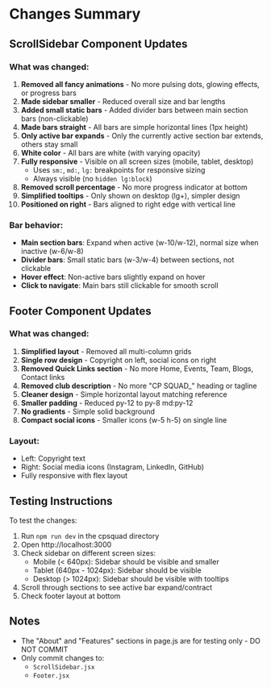 # Changes Summary

## ScrollSidebar Component Updates

### What was changed:
1. **Removed all fancy animations** - No more pulsing dots, glowing effects, or progress bars
2. **Made sidebar smaller** - Reduced overall size and bar lengths
3. **Added small static bars** - Added divider bars between main section bars (non-clickable)
4. **Made bars straight** - All bars are simple horizontal lines (1px height)
5. **Only active bar expands** - Only the currently active section bar extends, others stay small
6. **White color** - All bars are white (with varying opacity)
7. **Fully responsive** - Visible on all screen sizes (mobile, tablet, desktop)
   - Uses `sm:`, `md:`, `lg:` breakpoints for responsive sizing
   - Always visible (no `hidden lg:block`)
8. **Removed scroll percentage** - No more progress indicator at bottom
9. **Simplified tooltips** - Only shown on desktop (lg+), simpler design
10. **Positioned on right** - Bars aligned to right edge with vertical line

### Bar behavior:
- **Main section bars**: Expand when active (w-10/w-12), normal size when inactive (w-6/w-8)
- **Divider bars**: Small static bars (w-3/w-4) between sections, not clickable
- **Hover effect**: Non-active bars slightly expand on hover
- **Click to navigate**: Main bars still clickable for smooth scroll

## Footer Component Updates

### What was changed:
1. **Simplified layout** - Removed all multi-column grids
2. **Single row design** - Copyright on left, social icons on right
3. **Removed Quick Links section** - No more Home, Events, Team, Blogs, Contact links
4. **Removed club description** - No more "CP SQUAD_" heading or tagline
5. **Cleaner design** - Simple horizontal layout matching reference
6. **Smaller padding** - Reduced py-12 to py-8 md:py-12
7. **No gradients** - Simple solid background
8. **Compact social icons** - Smaller icons (w-5 h-5) on single line

### Layout:
- Left: Copyright text
- Right: Social media icons (Instagram, LinkedIn, GitHub)
- Fully responsive with flex layout

## Testing Instructions

To test the changes:
1. Run `npm run dev` in the cpsquad directory
2. Open http://localhost:3000
3. Check sidebar on different screen sizes:
   - Mobile (< 640px): Sidebar should be visible and smaller
   - Tablet (640px - 1024px): Sidebar should be visible
   - Desktop (> 1024px): Sidebar should be visible with tooltips
4. Scroll through sections to see active bar expand/contract
5. Check footer layout at bottom

## Notes

- The "About" and "Features" sections in page.js are for testing only - DO NOT COMMIT
- Only commit changes to:
  - `ScrollSidebar.jsx`
  - `Footer.jsx`
  
